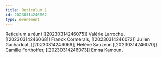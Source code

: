 ```yaml
---
title: Reticulum 1
id: 20230314246062
type: évènement
---
```


Reticulum a réuni [[20230314246075]] Valérie Larroche, [[20230314246068]] Franck Cormerais, [[20230314246072]] Julien Gachadoat, [[20230314246069]] Hélène Sauzeon [[20230314246070]] Camille Forthoffer, [[20230314246073]] Emna Kamoun.